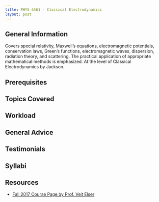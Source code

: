 ```yaml
---
title: PHYS 6561 - Classical Electrodynamics
layout: post
---
```


<link rel="stylesheet" href="/main.css">

## General Information
Covers special relativity, Maxwell’s equations, electromagnetic potentials, conservation laws, Green’s functions, electromagnetic waves, dispersion, radiation theory, and scattering. The practical application of appropriate mathematical methods is emphasized. At the level of Classical Electrodynamics by Jackson.  

## Prerequisites

## Topics Covered

## Workload

## General Advice

## Testimonials

## Syllabi

## Resources
- [Fall 2017 Course Page by Prof. Veit Elser](https://uuuuuu.lassp.cornell.edu/courses/physics_6561_classical_electrodynamics)
